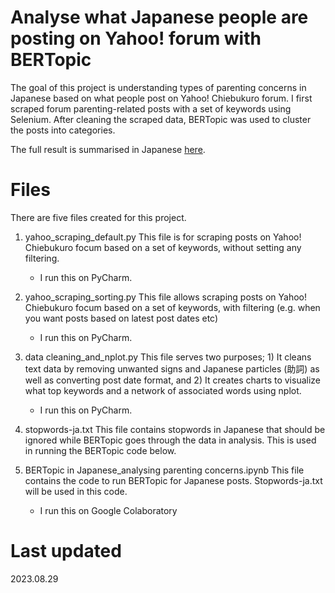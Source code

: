 # Analyse what Japanese people are posting on Yahoo! forum with BERTopic
The goal of this project is understanding types of parenting concerns in Japanese based on what people post on Yahoo! Chiebukuro forum. 
I first scraped forum parenting-related posts with a set of keywords using Selenium. After cleaning the scraped data, BERTopic was used to cluster the posts into categories. 

The full result is summarised in Japanese [here](https://note.com/ati_sum/n/n236c2669b6dd#4a63873f-5949-45e0-9d3c-2014159a7322).

# Files 
There are five files created for this project. 

1. yahoo_scraping_default.py
   This file is for scraping posts on Yahoo! Chiebukuro focum based on a set of keywords, without setting any filtering.
   * I run this on PyCharm.

2. yahoo_scraping_sorting.py
   This file allows scraping posts on Yahoo! Chiebukuro focum based on a set of keywords, with filtering (e.g. when you want posts based on latest post dates etc)
    * I run this on PyCharm.

3. data cleaning_and_nplot.py
   This file serves two purposes; 1) It cleans text data by removing unwanted signs and Japanese particles (助詞) as well as converting post date format, and 2) It creates charts to visualize what top keywords and a network of associated words using nplot.
    * I run this on PyCharm.
  
4. stopwords-ja.txt
   This file contains stopwords in Japanese that should be ignored while BERTopic goes through the data in analysis. This is used in running the BERTopic code below.
  
5. BERTopic in Japanese_analysing parenting concerns.ipynb
   This file contains the code to run BERTopic for Japanese posts. Stopwords-ja.txt will be used in this code.   
    * I run this on Google Colaboratory

# Last updated
2023.08.29
